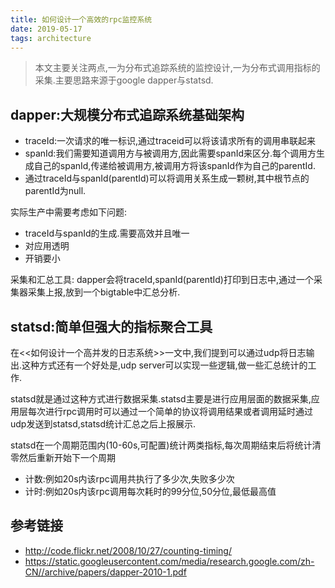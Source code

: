 ```yaml
---
title: 如何设计一个高效的rpc监控系统
date: 2019-05-17
tags: architecture
---
```


>本文主要关注两点,一为分布式追踪系统的监控设计,一为分布式调用指标的采集.主要思路来源于google dapper与statsd.

## dapper:大规模分布式追踪系统基础架构
* traceId:一次请求的唯一标识,通过traceid可以将该请求所有的调用串联起来
* spanId:我们需要知道调用方与被调用方,因此需要spanId来区分.每个调用方生成自己的spanId,传递给被调用方,被调用方将该spanId作为自己的parentId.
* 通过traceId与spanId(parentId)可以将调用关系生成一颗树,其中根节点的parentId为null.

实际生产中需要考虑如下问题:
* traceId与spanId的生成.需要高效并且唯一
* 对应用透明
* 开销要小

采集和汇总工具:
dapper会将traceId,spanId(parentId)打印到日志中,通过一个采集器采集上报,放到一个bigtable中汇总分析.

## statsd:简单但强大的指标聚合工具

在<<如何设计一个高并发的日志系统>>一文中,我们提到可以通过udp将日志输出.这种方式还有一个好处是,udp server可以实现一些逻辑,做一些汇总统计的工作.

statsd就是通过这种方式进行数据采集.statsd主要是进行应用层面的数据采集,应用层每次进行rpc调用时可以通过一个简单的协议将调用结果或者调用延时通过udp发送到statsd,statsd统计汇总之后上报展示.

statsd在一个周期范围内(10-60s,可配置)统计两类指标,每次周期结束后将统计清零然后重新开始下一个周期

* 计数:例如20s内该rpc调用共执行了多少次,失败多少次
* 计时:例如20s内该rpc调用每次耗时的99分位,50分位,最低最高值


## 参考链接
* http://code.flickr.net/2008/10/27/counting-timing/
* https://static.googleusercontent.com/media/research.google.com/zh-CN//archive/papers/dapper-2010-1.pdf